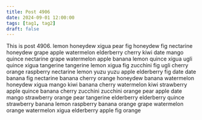 ```yaml
---
title: Post 4906
date: 2024-09-01 12:00:00
tags: [tag1, tag2]
draft: false
---
```

This is post 4906.
lemon
honeydew
xigua
pear
fig
honeydew
fig
nectarine
honeydew
grape
apple
watermelon
elderberry
cherry
kiwi
date
mango
quince
nectarine
grape
watermelon
apple
banana
lemon
quince
xigua
ugli
quince
xigua
tangerine
tangerine
lemon
xigua
fig
zucchini
fig
ugli
cherry
orange
raspberry
nectarine
lemon
yuzu
yuzu
apple
elderberry
fig
date
date
banana
fig
nectarine
banana
cherry
orange
honeydew
banana
watermelon
honeydew
xigua
mango
kiwi
banana
cherry
watermelon
kiwi
strawberry
apple
quince
banana
cherry
zucchini
zucchini
orange
pear
apple
date
mango
strawberry
orange
pear
tangerine
elderberry
elderberry
quince
strawberry
banana
lemon
raspberry
banana
orange
grape
watermelon
orange
watermelon
xigua
elderberry
apple
fig
orange
